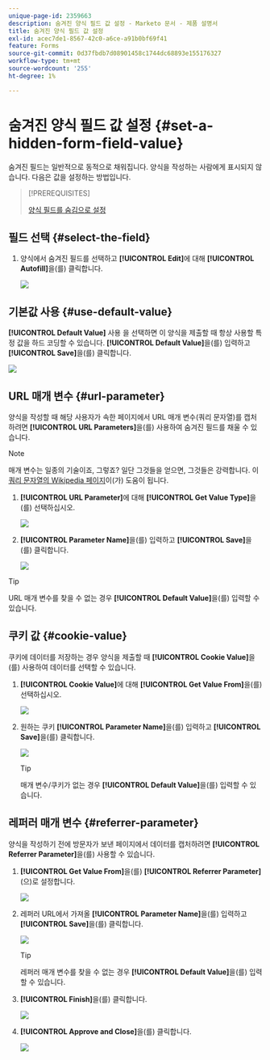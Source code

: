 ```yaml
---
unique-page-id: 2359663
description: 숨겨진 양식 필드 값 설정 - Marketo 문서 - 제품 설명서
title: 숨겨진 양식 필드 값 설정
exl-id: acec7de1-8567-42c0-a6ce-a91b0bf69f41
feature: Forms
source-git-commit: 0d37fbdb7d08901458c1744dc68893e155176327
workflow-type: tm+mt
source-wordcount: '255'
ht-degree: 1%

---
```


# 숨겨진 양식 필드 값 설정 {#set-a-hidden-form-field-value}

숨겨진 필드는 일반적으로 동적으로 채워집니다. 양식을 작성하는 사람에게 표시되지 않습니다. 다음은 값을 설정하는 방법입니다.

>[!PREREQUISITES]
>
>[양식 필드를 숨김으로 설정](/help/marketo/product-docs/demand-generation/forms/form-fields/set-a-form-field-as-hidden.md)

## 필드 선택 {#select-the-field}

1. 양식에서 숨겨진 필드를 선택하고 **[!UICONTROL Edit]**&#x200B;에 대해 **[!UICONTROL Autofill]**&#x200B;을(를) 클릭합니다.

   ![](assets/autofill.png)

## 기본값 사용 {#use-default-value}

**[!UICONTROL Default Value]** 사용 을 선택하면 이 양식을 제출할 때 항상 사용할 특정 값을 하드 코딩할 수 있습니다. **[!UICONTROL Default Value]**&#x200B;을(를) 입력하고 **[!UICONTROL Save]**&#x200B;을(를) 클릭합니다.

![](assets/image2014-9-15-13-3a5-3a27.png)

## URL 매개 변수 {#url-parameter}

양식을 작성할 때 해당 사용자가 속한 페이지에서 URL 매개 변수(쿼리 문자열)를 캡처하려면 **[!UICONTROL URL Parameters]**&#x200B;을(를) 사용하여 숨겨진 필드를 채울 수 있습니다.

>[!NOTE]
>
>매개 변수는 일종의 기술이죠, 그렇죠? 일단 그것들을 얻으면, 그것들은 강력합니다. 이 [쿼리 문자열의 Wikipedia 페이지](https://en.wikipedia.org/wiki/Query_string)이(가) 도움이 됩니다.

1. **[!UICONTROL URL Parameter]**&#x200B;에 대해 **[!UICONTROL Get Value Type]**&#x200B;을(를) 선택하십시오.

   ![](assets/image2014-9-15-13-3a6-3a48.png)

1. **[!UICONTROL Parameter Name]**&#x200B;을(를) 입력하고 **[!UICONTROL Save]**&#x200B;을(를) 클릭합니다.

   ![](assets/image2014-9-15-13-3a7-3a35.png)

>[!TIP]
>
>URL 매개 변수를 찾을 수 없는 경우 **[!UICONTROL Default Value]**&#x200B;을(를) 입력할 수 있습니다.

## 쿠키 값 {#cookie-value}

쿠키에 데이터를 저장하는 경우 양식을 제출할 때 **[!UICONTROL Cookie Value]**&#x200B;을(를) 사용하여 데이터를 선택할 수 있습니다.

1. **[!UICONTROL Cookie Value]**&#x200B;에 대해 **[!UICONTROL Get Value From]**&#x200B;을(를) 선택하십시오.

   ![](assets/image2014-9-15-13-3a8-3a21.png)

1. 원하는 쿠키 **[!UICONTROL Parameter Name]**&#x200B;을(를) 입력하고 **[!UICONTROL Save]**&#x200B;을(를) 클릭합니다.

   ![](assets/image2014-9-15-13-3a8-3a43.png)

   >[!TIP]
   >
   >매개 변수/쿠키가 없는 경우 **[!UICONTROL Default Value]**&#x200B;을(를) 입력할 수 있습니다.

## 레퍼러 매개 변수 {#referrer-parameter}

양식을 작성하기 전에 방문자가 보낸 페이지에서 데이터를 캡처하려면 **[!UICONTROL Referrer Parameter]**&#x200B;을(를) 사용할 수 있습니다.

1. **[!UICONTROL Get Value From]**&#x200B;을(를) **[!UICONTROL Referrer Parameter]**(으)로 설정합니다.

   ![](assets/image2014-9-15-13-3a9-3a31.png)

1. 레퍼러 URL에서 가져올 **[!UICONTROL Parameter Name]**&#x200B;을(를) 입력하고 **[!UICONTROL Save]**&#x200B;을(를) 클릭합니다.

   ![](assets/image2014-9-15-13-3a9-3a56.png)

   >[!TIP]
   >
   >레퍼러 매개 변수를 찾을 수 없는 경우 **[!UICONTROL Default Value]**&#x200B;을(를) 입력할 수 있습니다.

1. **[!UICONTROL Finish]**&#x200B;을(를) 클릭합니다.

   ![](assets/image2014-9-15-13-3a10-3a26.png)

1. **[!UICONTROL Approve and Close]**&#x200B;을(를) 클릭합니다.

   ![](assets/image2014-9-15-13-3a10-3a43.png)
